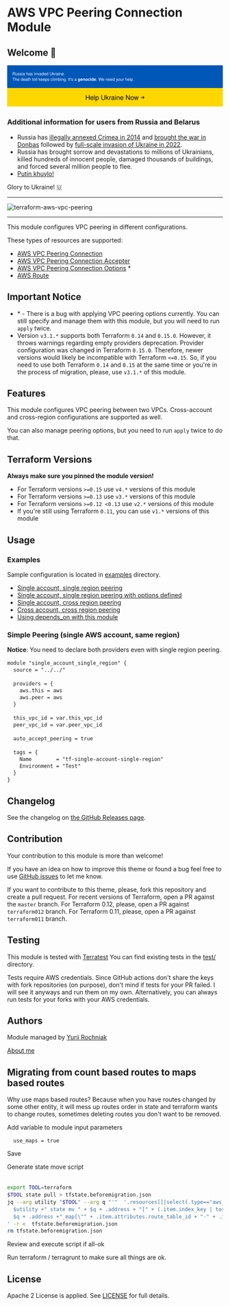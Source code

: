 # AWS VPC Peering Connection Module

## Welcome 👋

[![SWUbanner](https://raw.githubusercontent.com/vshymanskyy/StandWithUkraine/main/banner2-direct.svg)](https://github.com/vshymanskyy/StandWithUkraine/blob/main/docs/README.md)

### Additional information for users from Russia and Belarus

* Russia has [illegally annexed Crimea in 2014](https://en.wikipedia.org/wiki/Annexation_of_Crimea_by_the_Russian_Federation) and [brought the war in Donbas](https://en.wikipedia.org/wiki/War_in_Donbas) followed by [full-scale invasion of Ukraine in 2022](https://en.wikipedia.org/wiki/2022_Russian_invasion_of_Ukraine).
* Russia has brought sorrow and devastations to millions of Ukrainians, killed hundreds of innocent people, damaged thousands of buildings, and forced several million people to flee.
* [Putin khuylo!](https://en.wikipedia.org/wiki/Putin_khuylo!)

Glory to Ukraine! 🇺

---

![terraform-aws-vpc-peering](https://github.com/grem11n/terraform-aws-vpc-peering/workflows/terraform-aws-vpc-peering/badge.svg)

---

This module configures VPC peering in different configurations.

These types of resources are supported:

* [AWS VPC Peering Connection](https://registry.terraform.io/providers/hashicorp/aws/latest/docs/resources/vpc_peering_connection)
* [AWS VPC Peering Connection Accepter](https://registry.terraform.io/providers/hashicorp/aws/latest/docs/resources/vpc_peering_connection_accepter)
* [AWS VPC Peering Connection Options](https://registry.terraform.io/providers/hashicorp/aws/latest/docs/resources/vpc_peering_connection_options) \*
* [AWS Route](https://registry.terraform.io/providers/hashicorp/aws/latest/docs/resources/route)


## Important Notice

* \* - There is a bug with applying VPC peering options currently. You can still specify and manage them with this module, but you will need to run `apply` twice.
* Version `v3.1.*` supports both Terraform `0.14` and `0.15.0`. However, it throws warnings regarding empty providers deprecation. Provider configuration was changed in Terraform `0.15.0`. Therefore, newer versions would likely be incompatible with Terraform `<=0.15`. So, if you need to use both Terraform `0.14` and `0.15` at the same time or you're in the process of migration, please, use `v3.1.*` of this module.

## Features

This module configures VPC peering between two VPCs. Cross-account and cross-region configurations are supported as well.

You can also manage peering options, but you need to run `apply` twice to do that.

## Terraform Versions

**Always make sure you pinned the module version!**

* For Terraform versions `>=0.15` use `v4.*` versions of this module
* For Terraform versions `>=0.13` use `v3.*` versions of this module
* For Terraform versions `>=0.12 <0.13` use `v2.*` versions of this module
* If you're still using Terraform `0.11`, you can use `v1.*` versions of this module

## Usage

### Examples

Sample configuration is located in [examples](https://github.com/grem11n/terraform-aws-vpc-peering/blob/master/examples) directory.

* [Single account, single region peering](https://github.com/grem11n/terraform-aws-vpc-peering/blob/master/examples/single-account-single-region/README.md)
* [Single account, single region peering with options defined](https://github.com/grem11n/terraform-aws-vpc-peering/blob/master/examples/single-account-single-region-with-options/README.md)
* [Single account, cross region peering](https://github.com/grem11n/terraform-aws-vpc-peering/blob/master/examples/single-account-multi-region/README.md)
* [Cross account, cross region peering](https://github.com/grem11n/terraform-aws-vpc-peering/blob/master/examples/multi-account-multi-region/README.md)
* [Using depends_on with this module](https://github.com/grem11n/terraform-aws-vpc-peering/blob/master/examples/module-depends-on/README.md)


### Simple Peering (single AWS account, same region)

**Notice**: You need to declare both providers even with single region peering.

```hcl
module "single_account_single_region" {
  source = "../../"

  providers = {
    aws.this = aws
    aws.peer = aws
  }

  this_vpc_id = var.this_vpc_id
  peer_vpc_id = var.peer_vpc_id

  auto_accept_peering = true

  tags = {
    Name        = "tf-single-account-single-region"
    Environment = "Test"
  }
}
```

## Changelog

See the changelog on [the GitHub Releases page](https://github.com/grem11n/terraform-aws-vpc-peering/releases).

## Contribution

Your contribution to this module is more than welcome!

If you have an idea on how to improve this theme or found a bug feel free to use [GitHub issues](https://github.com/grem11n/terraform-aws-vpc-peering/issues) to let me know.

If you want to contribute to this theme, please, fork this repository and create a pull request. For recent versions of Terraform, open a PR against the `master` branch. For Terraform 0.12, please, open a PR against `terraform012` branch. For Terraform 0.11, please, open a PR against `terraform011` branch.

## Testing

This module is tested with [Terratest](https://github.com/gruntwork-io/terratest)
You can find existing tests in the [test/](https://github.com/grem11n/terraform-aws-vpc-peering/blob/master/test) directory.

Tests require AWS credentials. Since GitHub actions don't share the keys with fork repositories (on purpose), don't mind if tests for your PR failed. I will see it anyways and run them on my own. Alternatively, you can always run tests for your forks with your AWS credentials.

## Authors

Module managed by [Yurii Rochniak](https://github.com/grem11n)

[About me](https://grem1.in)

## Migrating from count based routes to maps based routes

Why use maps based routes? Because when you have routes changed by some other entity, it will mess up routes order in state and terraform wants to change routes, sometimes deleting routes you don't want to be removed.

Add variable to module input parameters

```hcl
  use_maps = true 
```

Save

Generate state move script

```bash

export TOOL=terraform
$TOOL state pull > tfstate.beforemigration.json
jq --arg utility "$TOOL" --arg q "'"  '.resources[]|select(.type=="aws_route") as $p | {  address: (((.module + ".") // "") + .type + "."+ .name), item: (.instances[])} | 
  $utility +" state mv " + $q + .address + "[" + (.item.index_key | tostring) + "]" + $q + " " +
  $q + .address +"_map[\"" + .item.attributes.route_table_id + "-" + .item.attributes.destination_cidr_block + "\"]" + $q 
' -r <  tfstate.beforemigration.json
rm tfstate.beforemigration.json
```
Review and execute script if all-ok

Run terraform / terragrunt to make sure all things are ok.

## License

Apache 2 License is applied. See [LICENSE](https://github.com/grem11n/terraform-aws-vpc-peering/blob/master/LICENSE) for full details.
